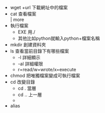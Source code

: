 - wget +url 下載網址中的檔案
- cat 查看檔案\
	  | more 
- 執行檔案
	- EXE 用./
	- 其他比如python就輸入python+檔案名稱
- mkdir 創建資料夾
- ls 查看當前目錄下有哪些檔案
	- -l 詳細顯示
	- -al 詳細權限
	- r=read/w=wrote/x=execute
- chmod 把唯獨檔案變成可執行檔案
- cd 改變目錄
	- cd . 當層
	- cd .. 上一層
	- 
- alias 